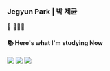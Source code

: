 ### Jegyun Park | 박 제균

🌱 👨🏻‍💻  

#### 📚 Here's what I'm studying Now

<img src="https://img.shields.io/badge/Python-3766AB?style=flat-square&logo=Python&logoColor=white"/></a>
<img src="https://img.shields.io/badge/JavaScript-F7DF1E?style=flat-square&logo=JavaScript&logoColor=black"/></a>
<img src="https://img.shields.io/badge/React-61DAFB?style=flat-square&logo=React&logoColor=black"/></a>




